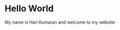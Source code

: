 <!DOCTY{E html>
<html>
<body>
<h1>Hello World</h1>
<p>My name is Hari Kumaran and welcome to my website</p>
</body>
</html>
